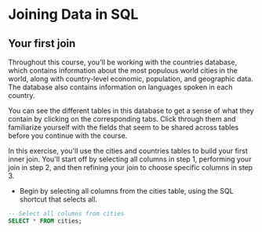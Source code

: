 # Joining Data in SQL

## Your first join

Throughout this course, you'll be working with the countries database, which contains information about the most populous world cities in the world, along with country-level economic, population, and geographic data. The database also contains information on languages spoken in each country.

You can see the different tables in this database to get a sense of what they contain by clicking on the corresponding tabs. Click through them and familiarize yourself with the fields that seem to be shared across tables before you continue with the course.

In this exercise, you'll use the cities and countries tables to build your first inner join. You'll start off by selecting all columns in step 1, performing your join in step 2, and then refining your join to choose specific columns in step 3.

* Begin by selecting all columns from the cities table, using the SQL shortcut that selects all.

```sql
-- Select all columns from cities
SELECT * FROM cities;

```